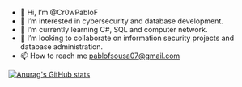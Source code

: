 - 👋 Hi, I’m @Cr0wPabloF
- 👀 I’m interested in cybersecurity and database development.
- 🌱 I’m currently learning C#, SQL and computer network.
- 💞️ I’m looking to collaborate on information security projects and database administration.
- 📫 How to reach me pablofsousa07@gmail.com

[![Anurag's GitHub stats](https://github-readme-stats.vercel.app/apiCr0wPabloF=anuraghazra)](https://github.com/anuraghazra/github-readme-stats)
